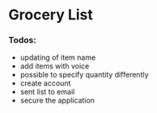 # Grocery List

### Todos:

* updating of item name
* add items with voice
* possible to specify quantity differently
* create account
* sent list to email
* secure the application

